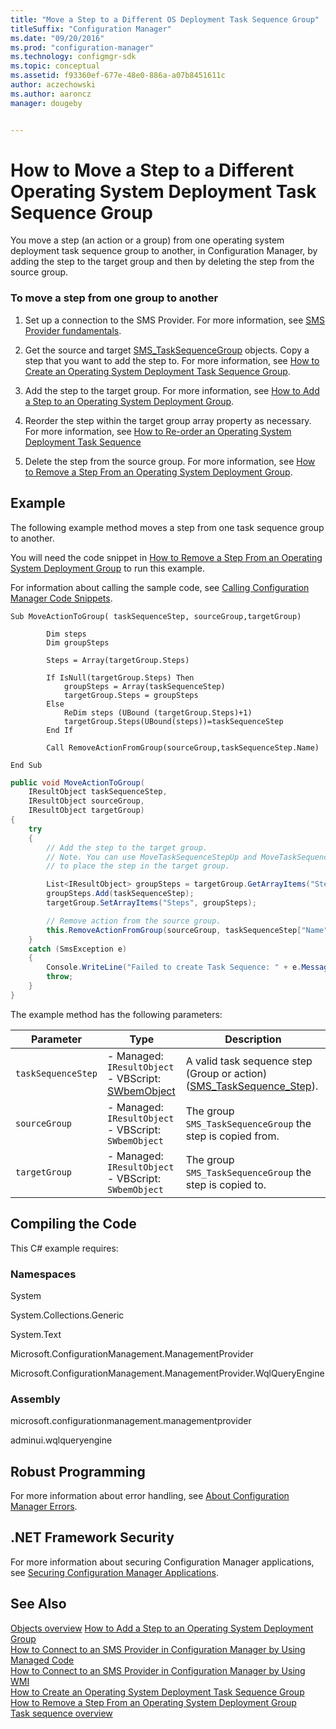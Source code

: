 ```yaml
---
title: "Move a Step to a Different OS Deployment Task Sequence Group"
titleSuffix: "Configuration Manager"
ms.date: "09/20/2016"
ms.prod: "configuration-manager"
ms.technology: configmgr-sdk
ms.topic: conceptual
ms.assetid: f93360ef-677e-48e0-886a-a07b8451611c
author: aczechowski
ms.author: aaroncz
manager: dougeby


---
```

# How to Move a Step to a Different Operating System Deployment Task Sequence Group
You move a step (an action or a group) from one operating system deployment task sequence group to another, in Configuration Manager, by adding the step to the target group and then by deleting the step from the source group.  

### To move a step from one group to another  

1.  Set up a connection to the SMS Provider. For more information, see [SMS Provider fundamentals](/sccm/develop/core/understand/sms-provider-fundamentals).  

2.  Get the source and target [SMS_TaskSequenceGroup](../../develop/reference/osd/sms_tasksequence_group-server-wmi-class.md) objects. Copy a step that you want to add the step to. For more information, see [How to Create an Operating System Deployment Task Sequence Group](../../develop/osd/how-to-create-an-operating-system-deployment-task-sequence-group.md).  

3.  Add the step to the target group. For more information, see [How to Add a Step to an Operating System Deployment Group](../../develop/osd/how-to-add-a-step-to-an-operating-system-deployment-group.md).  

4.  Reorder the step within the target group array property as necessary. For more information, see [How to Re-order an Operating System Deployment Task Sequence](../../develop/osd/how-to-reorder-an-operating-system-deployment-task-sequence.md)  

5.  Delete the step from the source group. For more information, see [How to Remove a Step From an Operating System Deployment Group](../../develop/osd/how-to-remove-a-step-from-an-operating-system-deployment-group.md).  

## Example  
 The following example method moves a step from one task sequence group to another.  

 You will need the code snippet in [How to Remove a Step From an Operating System Deployment Group](../../develop/osd/how-to-remove-a-step-from-an-operating-system-deployment-group.md) to run this example.  

 For information about calling the sample code, see [Calling Configuration Manager Code Snippets](../../develop/core/understand/calling-code-snippets.md).  

```vbs  
Sub MoveActionToGroup( taskSequenceStep, sourceGroup,targetGroup)  

        Dim steps  
        Dim groupSteps   

        Steps = Array(targetGroup.Steps)  

        If IsNull(targetGroup.Steps) Then  
            groupSteps = Array(taskSequenceStep)  
            targetGroup.Steps = groupSteps  
        Else      
            ReDim steps (UBound (targetGroup.Steps)+1)    
            targetGroup.Steps(UBound(steps))=taskSequenceStep  
        End If      

        Call RemoveActionFromGroup(sourceGroup,taskSequenceStep.Name)  

End Sub  
```  

```c#  
public void MoveActionToGroup(  
    IResultObject taskSequenceStep,   
    IResultObject sourceGroup,   
    IResultObject targetGroup)  
{  
    try  
    {  
        // Add the step to the target group.   
        // Note. You can use MoveTaskSequenceStepUp and MoveTaskSequenceStepDown  
        // to place the step in the target group.  

        List<IResultObject> groupSteps = targetGroup.GetArrayItems("Steps");  
        groupSteps.Add(taskSequenceStep);  
        targetGroup.SetArrayItems("Steps", groupSteps);  

        // Remove action from the source group.  
        this.RemoveActionFromGroup(sourceGroup, taskSequenceStep["Name"].StringValue);  
    }  
    catch (SmsException e)  
    {  
        Console.WriteLine("Failed to create Task Sequence: " + e.Message);  
        throw;  
    }  
}  
```  

 The example method has the following parameters:  

|Parameter|Type|Description|  
|---------------|----------|-----------------|  
|`taskSequenceStep`|-   Managed: `IResultObject`<br />-   VBScript: [SWbemObject](https://msdn.microsoft.com/library/aa393741.aspx)|A valid task sequence step (Group or action) ([SMS_TaskSequence_Step](../../develop/reference/osd/sms_tasksequence_step-server-wmi-class.md)).|  
|`sourceGroup`|-   Managed: `IResultObject`<br />-   VBScript: `SWbemObject`|The group `SMS_TaskSequenceGroup` the step is copied from.|  
|`targetGroup`|-   Managed: `IResultObject`<br />-   VBScript: `SWbemObject`|The group `SMS_TaskSequenceGroup` the step is copied to.|  

## Compiling the Code  
 This C# example requires:  

### Namespaces  
 System  

 System.Collections.Generic  

 System.Text  

 Microsoft.ConfigurationManagement.ManagementProvider  

 Microsoft.ConfigurationManagement.ManagementProvider.WqlQueryEngine  

### Assembly  
 microsoft.configurationmanagement.managementprovider  

 adminui.wqlqueryengine  

## Robust Programming  
 For more information about error handling, see [About Configuration Manager Errors](../../develop/core/understand/about-configuration-manager-errors.md).  

## .NET Framework Security  
 For more information about securing Configuration Manager applications, see [Securing Configuration Manager Applications](../../develop/core/understand/securing-configuration-manager-applications.md).  

## See Also  
 [Objects overview](/sccm/develop/core/understand/configuration-manager-objects-overview)
 [How to Add a Step  to an Operating System Deployment Group](../../develop/osd/how-to-add-a-step-to-an-operating-system-deployment-group.md)   
 [How to Connect to an SMS Provider in Configuration Manager by Using Managed Code](../../develop/core/understand/how-to-connect-to-an-sms-provider-by-using-managed-code.md)   
 [How to Connect to an SMS Provider in Configuration Manager  by Using WMI](../../develop/core/understand/how-to-connect-to-an-sms-provider-in-configuration-manager-by-using-wmi.md)   
 [How to Create an Operating System Deployment Task Sequence Group](../../develop/osd/how-to-create-an-operating-system-deployment-task-sequence-group.md)   
 [How to Remove a Step From an Operating System Deployment Group](../../develop/osd/how-to-remove-a-step-from-an-operating-system-deployment-group.md)   
 [Task sequence overview](/sccm/develop/osd/operating-system-deployment-task-sequences-overview)
